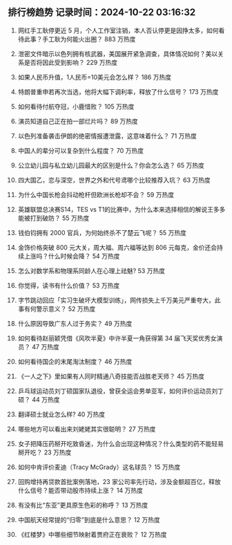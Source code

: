 
## 排行榜趋势 记录时间：2024-10-22 03:16:32
  
  1. 网红手工耿停更近 5 月，个人工作室注销，本人否认停更是因挣太多，如何看待此事？手工耿为何能火出圈？ 883 万热度
    
  2. 泄密文件暗示以色列拥有核武器，美国展开紧急调查，具体情况如何？美以关系是否将因此受到影响？ 229 万热度
    
  3. 如果人民币升值，1人民币=10美元会怎么样？ 186 万热度
    
  4. 特朗普重申若再次当选，他将大幅下调利率，释放了什么信号？ 173 万热度
    
  5. 如何看待付航夺冠，小鹿惜败？ 105 万热度
    
  6. 演员知道自己正在拍一部烂片吗？ 89 万热度
    
  7. 以色列准备袭击伊朗的绝密情报遭泄露，这意味着什么？ 71 万热度
    
  8. 中国人的辈分可以复杂到什么程度？ 70 万热度
    
  9. 公立幼儿园与私立幼儿园最大的区别是什么？你会怎么选？ 65 万热度
    
  10. 四大国乙，恋与深空，世界之外和代号鸢哪个比较推荐入坑？ 63 万热度
    
  11. 为什么中国长枪会抖动枪杆但欧洲长枪却不会？ 59 万热度
    
  12. 英雄联盟总决赛S14，TES vs T1的比赛中，为什么本来选择相信的解说王多多能被打到破防？ 55 万热度
    
  13. 钱伯钧拥有 2000 官兵，为何始终杀不了楚云飞呢？ 55 万热度
    
  14. 金饰价格突破 800 元大关，周大福、周六福等达到 806 元每克，金价还会持续上涨吗？什么时候会降？ 54 万热度
    
  15. 怎么对数学系和物理系同龄人在心理上祛魅? 53 万热度
    
  16. 你觉得，读书有什么价值？ 53 万热度
    
  17. 字节跳动回应「实习生破坏大模型训练」，网传损失上千万美元严重夸大，此事有何警示意义？ 52 万热度
    
  18. 什么原因导致广东人过于务实？ 49 万热度
    
  19. 如何看待赵丽颖凭借《风吹半夏》中许半夏一角获得第 34 届飞天奖优秀女演员？ 47 万热度
    
  20. 如何看待国企的末尾淘汰制度？ 46 万热度
    
  21. 《一人之下》里如果有人同时精通八奇技能否战胜老天师？ 45 万热度
    
  22. 乒乓球运动员刘丁硕国家队退役，曾获全运会男单亚军，如何评价运动员刘丁硕？ 44 万热度
    
  23. 翻译硕士就业怎么样? 40 万热度
    
  24. 哪些地方可以看出来刘姥姥其实很聪明？ 27 万热度
    
  25. 女子把降压药掰开吃致昏迷，为什么会出现这种情况？什么类型的药不能轻易掰开吃？ 23 万热度
    
  26. 如何中肯评价麦迪（Tracy McGrady）这名球员？ 15 万热度
    
  27. 回购增持再贷款首批案例落地，23 家公司率先行动，涉及金额超百亿，释放什么信号？能否带动股市持续上涨？ 14 万热度
    
  28. 有没有比“东亚”更具原生色彩的称呼？ 13 万热度
    
  29. 中国航天经常提的“归零”到底是什么意思？ 12 万热度
    
  30. 《红楼梦》中哪些细节映射着贾府正在衰败？ 12 万热度
    